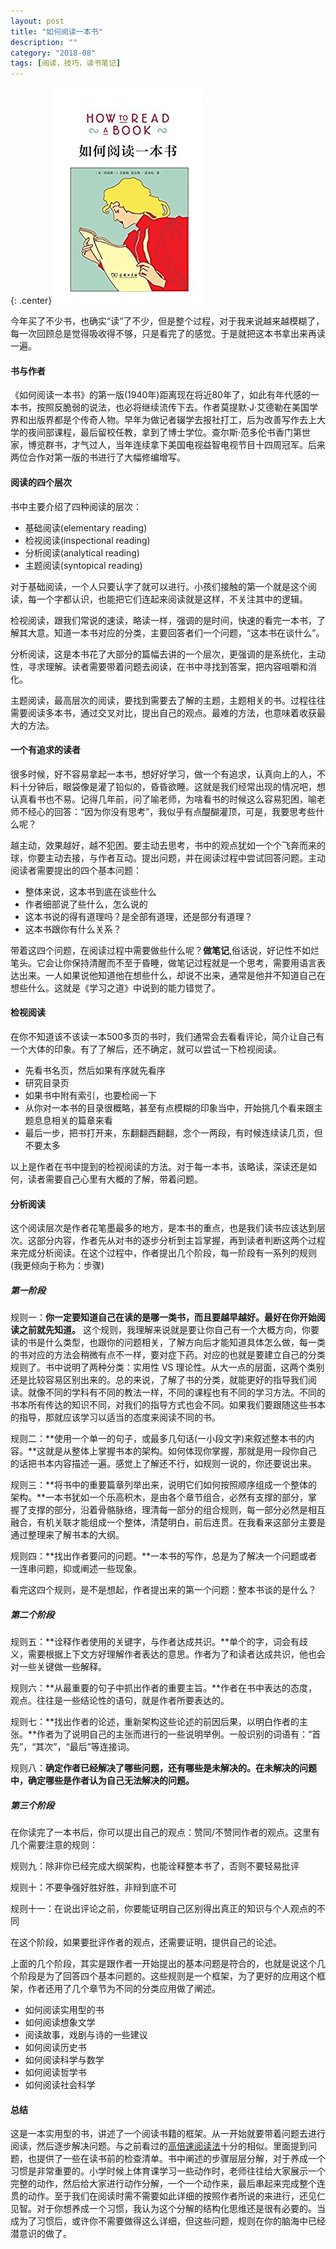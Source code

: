 ```yaml
---
layout: post
title: "如何阅读一本书"
description: ""
category: "2018-08"
tags: [阅读，技巧，读书笔记]
---
```


{: .center}
![](/assets/2018-08-27-How-To-Read-A-Book-Cover.jpg)

今年买了不少书，也确实“读”了不少，但是整个过程，对于我来说越来越模糊了，每一次回顾总是觉得吸收得不够，只是看完了的感觉。于是就把这本书拿出来再读一遍。

#### 书与作者

《如何阅读一本书》的第一版(1940年)距离现在将近80年了，如此有年代感的一本书，按照反脆弱的说法，也必将继续流传下去。作者莫提默·J·艾德勒在美国学界和出版界都是个传奇人物。早年为做记者辍学去报社打工，后为改善写作去上大学的夜间部课程，最后留校任教，拿到了博士学位。查尔斯·范多伦书香门第世家，博览群书，才气过人，当年连续拿下美国电视益智电视节目十四周冠军。后来两位合作对第一版的书进行了大幅修编增写。

#### 阅读的四个层次

书中主要介绍了四种阅读的层次：

* 基础阅读(elementary reading)
* 检视阅读(inspectional reading)
* 分析阅读(analytical reading)
* 主题阅读(syntopical reading)

对于基础阅读，一个人只要认字了就可以进行。小孩们接触的第一个就是这个阅读，每一个字都认识，也能把它们连起来阅读就是这样，不关注其中的逻辑。

检视阅读，跟我们常说的速读，略读一样，强调的是时间，快速的看完一本书，了解其大意。知道一本书对应的分类，主要回答者们一个问题，“这本书在谈什么”。

分析阅读，这是本书花了大部分的篇幅去讲的一个层次，更强调的是系统化，主动性，寻求理解。读者需要带着问题去阅读，在书中寻找到答案，把内容咀嚼和消化。

主题阅读，最高层次的阅读，要找到需要去了解的主题，主题相关的书。过程往往需要阅读多本书，通过交叉对比，提出自己的观点。最难的方法，也意味着收获最大的方法。

#### 一个有追求的读者

很多时候，好不容易拿起一本书，想好好学习，做一个有追求，认真向上的人，不料十分钟后，眼袋像是灌了铅似的，昏昏欲睡。这就是我们经常出现的情况吧，想认真看书也不易。记得几年前，问了喻老师，为啥看书的时候这么容易犯困，喻老师不经心的回答：“因为你没有思考”，我似乎有点醍醐灌顶，可是，我要思考些什么呢？

越主动，效果越好，越不犯困。要主动去思考，书中的观点犹如一个个飞奔而来的球，你要主动去接，与作者互动。提出问题，并在阅读过程中尝试回答问题。主动阅读者需要提出的四个基本问题：

* 整体来说，这本书到底在谈些什么
* 作者细部说了些什么，怎么说的
* 这本书说的得有道理吗？是全部有道理，还是部分有道理？
* 这本书跟你有什么关系？

带着这四个问题，在阅读过程中需要做些什么呢？**做笔记**,俗话说，好记性不如烂笔头。它会让你保持清醒而不至于昏睡，做笔记过程就是一个思考，需要用语言表达出来。一人如果说他知道他在想些什么，却说不出来，通常是他并不知道自己在想些什么。这就是《学习之道》中说到的能力错觉了。

#### 检视阅读

在你不知道该不该读一本500多页的书时，我们通常会去看看评论，简介让自己有一个大体的印象。有了了解后，还不确定，就可以尝试一下检视阅读。

* 先看书名页，然后如果有序就先看序
* 研究目录页
* 如果书中附有索引，也要检阅一下
* 从你对一本书的目录很概略，甚至有点模糊的印象当中，开始挑几个看来跟主题息息相关的篇章来看
* 最后一步，把书打开来，东翻翻西翻翻，念个一两段，有时候连续读几页，但不要太多

以上是作者在书中提到的检视阅读的方法。对于每一本书，该略读，深读还是如何，读者需要自己心里有大概的了解，带着问题。

#### 分析阅读

这个阅读层次是作者花笔墨最多的地方，是本书的重点，也是我们读书应该达到层次。这部分内容，作者先从对书的逐步分析到主旨掌握，再到读者判断这两个过程来完成分析阅读。在这个过程中，作者提出几个阶段，每一阶段有一系列的规则(我更倾向于称为：步骤)

##### 第一阶段

规则一：**你一定要知道自己在读的是哪一类书，而且要越早越好。最好在你开始阅读之前就先知道。** 这个规则，我理解来说就是要让你自己有一个大概方向，你要读的书是什么类型，也跟你的问题相关，了解方向后才能知道具体怎么做，每一类的书对应的方法会稍微有点不一样，要对症下药。对应的也就是要建立自己的分类规则了。书中说明了两种分类：实用性 VS 理论性。从大一点的层面，这两个类别还是比较容易区别出来的。总的来说，了解了书的分类，就能更好的指导我们阅读。就像不同的学科有不同的教法一样，不同的课程也有不同的学习方法。不同的书本所有传达的知识不同，对我们的指导方式也会不同。如果我们要跟随这些书本的指导，那就应该学习以适当的态度来阅读不同的书。

规则二：**使用一个单一的句子，或最多几句话(一小段文字)来叙述整本书的内容。**这就是从整体上掌握书本的架构。如何体现你掌握，那就是用一段你自己的话把书本内容描述一遍。感觉上了解还不行，如规则一说的，你还要说出来。

规则三：**将书中的重要篇章列举出来，说明它们如何按照顺序组成一个整体的架构。**一本书犹如一个乐高积木，是由各个章节组合，必然有支撑的部分，掌握了支撑的部分，沿着骨骼脉络，理清每一部分的组合规则，每一部分必然是相互融合，有机关联才能组成一个整体，清楚明白，前后连贯。在我看来这部分主要是通过整理来了解书本的大纲。

规则四：**找出作者要问的问题。**一本书的写作，总是为了解决一个问题或者一连串问题，抑或阐述一些现象。

看完这四个规则，是不是想起，作者提出来的第一个问题：整本书谈的是什么？

##### 第二个阶段

规则五：**诠释作者使用的关键字，与作者达成共识。**单个的字，词会有歧义，需要根据上下文方好理解作者表达的意思。作者为了和读者达成共识，他也会对一些关键做一些解释。

规则六：**从最重要的句子中抓出作者的重要主旨。**作者在书中表达的态度，观点。往往是一些结论性的语句，就是作者所要表达的。

规则七：**找出作者的论述，重新架构这些论述的前因后果，以明白作者的主张。**作者为了说明自己的主张而进行的一些说明举例。一般识别的词语有：“首先”，“其次”，“最后”等连接词。

规则八：**确定作者已经解决了哪些问题，还有哪些是未解决的。在未解决的问题中，确定哪些是作者认为自己无法解决的问题。**

##### 第三个阶段

在你读完了一本书后，你可以提出自己的观点：赞同/不赞同作者的观点。这里有几个需要注意的规则：

规则九：除非你已经完成大纲架构，也能诠释整本书了，否则不要轻易批评

规则十：不要争强好胜好胜，非辩到底不可

规则十一：在说出评论之前，你要能证明自己区别得出真正的知识与个人观点的不同

在这个阶段，如果要批评作者的观点，还需要证明，提供自己的论述。

上面的几个阶段，其实是跟作者一开始提出的基本问题是符合的，也就是说这个几个阶段是为了回答四个基本问题的。这些规则是一个框架，为了更好的应用这个框架，作者还用了几个章节为不同的分类应用做了阐述。

* 如何阅读实用型的书
* 如何阅读想象文学
* 阅读故事，戏剧与诗的一些建议
* 如何阅读历史书
* 如何阅读科学与数学
* 如何阅读哲学书
* 如何阅读社会科学

#### 总结

这是一本实用型的书，讲述了一个阅读书籍的框架。从一开始就要带着问题去进行阅读，然后逐步解决问题。与之前看过的[高倍速阅读法](https://blog.eiko.me/2018-03/2018/03/04/The-Photo-Reading-Whole-Mind-System.html)十分的相似。里面提到问题，也提供了一些在读书前的检查清单。书中阐述的步骤层层分解，对于养成一个习惯是非常重要的。小学时候上体育课学习一些动作时，老师往往给大家展示一个完整的动作，然后给大家进行动作分解，一个一个动作来，最后串起来完成整个连贯的动作。至于我们在阅读时需不需要如此详细的按照作者所说的来进行，还见仁见智。对于你想养成一个习惯，我认为这个分解的结构化思维还是很有必要的。当成为了习惯后，或许你不需要做得这么详细，但这些问题，规则在你的脑海中已经潜意识的做了。



